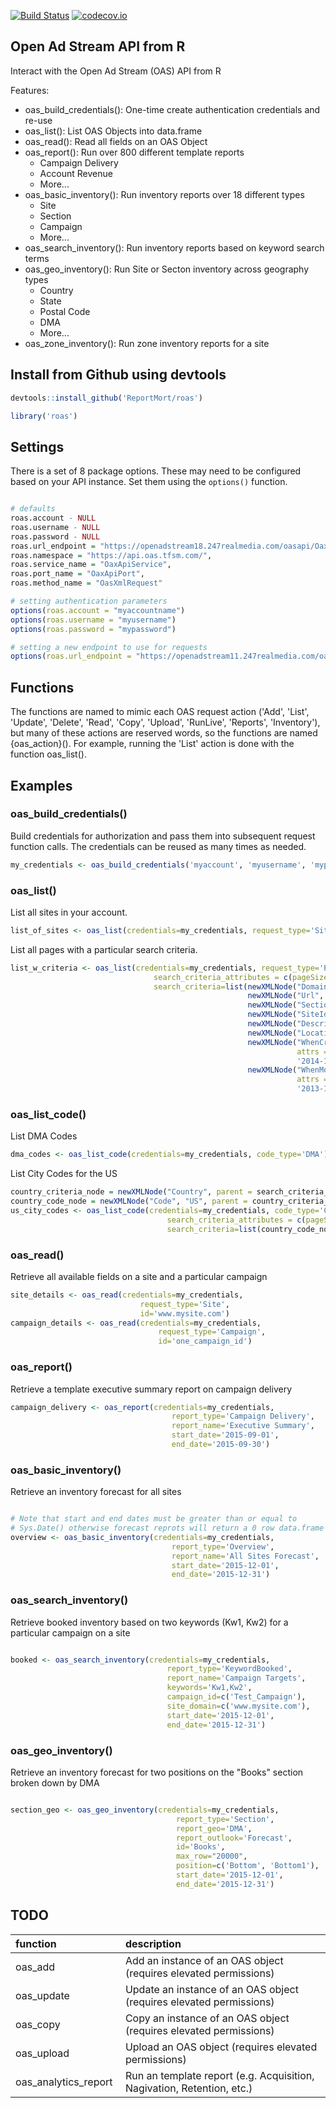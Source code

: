 <!-- README.md is generated from README.Rmd. Please edit that file -->
[![Build Status](https://travis-ci.org/ReportMort/roas.svg?branch=master)](https://travis-ci.org/ReportMort/roas) [![codecov.io](https://codecov.io/github/ReportMort/roas/coverage.svg?branch=master)](https://codecov.io/github/ReportMort/roas?branch=master)

Open Ad Stream API from R
-------------------------

Interact with the Open Ad Stream (OAS) API from R

Features:

-   oas\_build\_credentials(): One-time create authentication credentials and re-use
-   oas\_list(): List OAS Objects into data.frame
-   oas\_read(): Read all fields on an OAS Object
-   oas\_report(): Run over 800 different template reports
    -   Campaign Delivery
    -   Account Revenue
    -   More...
-   oas\_basic\_inventory(): Run inventory reports over 18 different types
    -   Site
    -   Section
    -   Campaign
    -   More...
-   oas\_search\_inventory(): Run inventory reports based on keyword search terms
-   oas\_geo\_inventory(): Run Site or Secton inventory across geography types
    -   Country
    -   State
    -   Postal Code
    -   DMA
    -   More...
-   oas\_zone\_inventory(): Run zone inventory reports for a site

Install from Github using devtools
----------------------------------

``` r
devtools::install_github('ReportMort/roas')
```

``` r
library('roas')
```

Settings
--------

There is a set of 8 package options. These may need to be configured based on your API instance. Set them using the `options()` function.

``` r

# defaults
roas.account - NULL
roas.username - NULL
roas.password - NULL
roas.url_endpoint = "https://openadstream18.247realmedia.com/oasapi/OaxApi",
roas.namespace = "https://api.oas.tfsm.com/",
roas.service_name = "OaxApiService",
roas.port_name = "OaxApiPort",
roas.method_name = "OasXmlRequest"

# setting authentication parameters
options(roas.account = "myaccountname")
options(roas.username = "myusername")
options(roas.password = "mypassword")

# setting a new endpoint to use for requests
options(roas.url_endpoint = "https://openadstream11.247realmedia.com/oasapi/OaxApi")
```

Functions
---------

The functions are named to mimic each OAS request action ('Add', 'List', 'Update', 'Delete', 'Read', 'Copy', 'Upload', 'RunLive', 'Reports', 'Inventory'), but many of these actions are reserved words, so the functions are named {oas\_action}(). For example, running the 'List' action is done with the function oas\_list().

Examples
--------

### oas\_build\_credentials()

Build credentials for authorization and pass them into subsequent request function calls. The credentials can be reused as many times as needed.

``` r
my_credentials <- oas_build_credentials('myaccount', 'myusername', 'mypassword')
```

### oas\_list()

List all sites in your account.

``` r
list_of_sites <- oas_list(credentials=my_credentials, request_type='Site')
```

List all pages with a particular search criteria.

``` r
list_w_criteria <- oas_list(credentials=my_credentials, request_type='Page', 
                                search_criteria_attributes = c(pageSize=100), 
                                search_criteria=list(newXMLNode("Domain", "mySite"), 
                                                     newXMLNode("Url", "001"), 
                                                     newXMLNode("SectionId", "Ar%ves"), 
                                                     newXMLNode("SiteId", "ApiSite"), 
                                                     newXMLNode("Description", "My Page"), 
                                                     newXMLNode("LocationKey", "7"), 
                                                     newXMLNode("WhenCreated", 
                                                                attrs = c(condition = "GT"), 
                                                                '2014-12-31'), 
                                                     newXMLNode("WhenModified", 
                                                                attrs = c(condition = "GT"), 
                                                                '2013-12-31')))
```

### oas\_list\_code()

List DMA Codes

``` r
dma_codes <- oas_list_code(credentials=my_credentials, code_type='DMA')
```

List City Codes for the US

``` r
country_criteria_node = newXMLNode("Country", parent = search_criteria_node)
country_code_node = newXMLNode("Code", "US", parent = country_criteria_node)
us_city_codes <- oas_list_code(credentials=my_credentials, code_type='City', 
                                   search_criteria_attributes = c(pageSize="20000"), 
                                   search_criteria=list(country_code_node))
```

### oas\_read()

Retrieve all available fields on a site and a particular campaign

``` r
site_details <- oas_read(credentials=my_credentials, 
                             request_type='Site', 
                             id='www.mysite.com')
campaign_details <- oas_read(credentials=my_credentials, 
                                 request_type='Campaign', 
                                 id='one_campaign_id')
```

### oas\_report()

Retrieve a template executive summary report on campaign delivery

``` r
campaign_delivery <- oas_report(credentials=my_credentials, 
                                    report_type='Campaign Delivery',
                                    report_name='Executive Summary',
                                    start_date='2015-09-01', 
                                    end_date='2015-09-30')
```

### oas\_basic\_inventory()

Retrieve an inventory forecast for all sites

``` r

# Note that start and end dates must be greater than or equal to 
# Sys.Date() otherwise forecast reprots will return a 0 row data.frame
overview <- oas_basic_inventory(credentials=my_credentials, 
                                    report_type='Overview', 
                                    report_name='All Sites Forecast',
                                    start_date='2015-12-01', 
                                    end_date='2015-12-31')
```

### oas\_search\_inventory()

Retrieve booked inventory based on two keywords (Kw1, Kw2) for a particular campaign on a site

``` r

booked <- oas_search_inventory(credentials=my_credentials, 
                                   report_type='KeywordBooked', 
                                   report_name='Campaign Targets',
                                   keywords='Kw1,Kw2',
                                   campaign_id=c('Test_Campaign'),
                                   site_domain=c('www.mysite.com'),
                                   start_date='2015-12-01', 
                                   end_date='2015-12-31')
```

### oas\_geo\_inventory()

Retrieve an inventory forecast for two positions on the "Books" section broken down by DMA

``` r

section_geo <- oas_geo_inventory(credentials=my_credentials, 
                                     report_type='Section', 
                                     report_geo='DMA',
                                     report_outlook='Forecast',
                                     id='Books',
                                     max_row="20000",
                                     position=c('Bottom', 'Bottom1'),
                                     start_date='2015-12-01', 
                                     end_date='2015-12-31')
```

TODO
----

| function                | description                                                            |
|:------------------------|:-----------------------------------------------------------------------|
| oas\_add                | Add an instance of an OAS object (requires elevated permissions)       |
| oas\_update             | Update an instance of an OAS object (requires elevated permissions)    |
| oas\_copy               | Copy an instance of an OAS object (requires elevated permissions)      |
| oas\_upload             | Upload an OAS object (requires elevated permissions)                   |
| oas\_analytics\_report  | Run an template report (e.g. Acquisition, Nagivation, Retention, etc.) |
